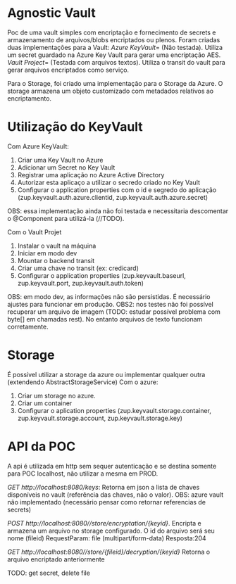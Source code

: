 # Agnostic Vault

Poc de uma vault simples com encriptação e fornecimento de secrets e armazenamento de arquivos/blobs encriptados ou plenos. Foram criadas duas implementações para a Vault:
*Azure KeyVault*= (Não testada). Utiliza um secret guardado na Azure Key Vault para gerar uma encriptação AES.
*Vault Project*= (Testada com arquivos textos). Utiliza o transit do vault para gerar arquivos encriptados como serviço.

Para o Storage, foi criado uma implementação para o Storage da Azure.
O storage armazena um objeto customizado com metadados relativos ao encriptamento.

# Utilização do KeyVault
Com Azure KeyVault:

1. Criar uma Key Vault no Azure
2. Adicionar um Secret no Key Vault
3. Registrar uma aplicação no Azure Active Directory
4. Autorizar esta aplicaço a utilizar o secredo criado no Key Vault
5. Configurar o application properties com o id e segredo do aplicação (zup.keyvault.auth.azure.clientid, zup.keyvault.auth.azure.secret)

OBS: essa implementação ainda não foi testada e necessitaria descomentar o @Component para utilizá-la (//TODO).

Com o Vault Projet
1. Instalar o vault na máquina
2. Iniciar em modo dev
3. Mountar o backend transit
4. Criar uma chave no transit (ex: credicard)
5. Configurar o application properties (zup.keyvault.baseurl, zup.keyvault.port, zup.keyvault.auth.token)

OBS: em modo dev, as informações não são persistidas. É necessário ajustes para funcionar em produção.
OBS2: nos testes não foi possível recuperar um arquivo de imagem (TODO: estudar possível problema com byte[] em chamadas rest). No entanto arquivos de texto funcionam corretamente.

# Storage
É possível utilizar a storage da azure ou implementar qualquer outra (extendendo AbstractStorageService)
Com o azure:
1. Criar um storage no azure.
2. Criar um container
3. Configurar o aplication properties (zup.keyvault.storage.container, zup.keyvault.storage.account, zup.keyvault.storage.key)

# API da POC
A api é utilizada em http sem sequer autenticação e se destina somente para POC localhost, não utilizar a mesma em PROD.

*GET http://localhost:8080/keys*: Retorna em json a lista de chaves disponíveis no vault (referência das chaves, não o valor).
OBS: azure vault não implementado (necessário pensar como retornar referencias de secrets)

*POST http://localhost:8080//store/encryptation/{keyid}*. Encripta e armazena um arquivo no storage configurado. O id do arquivo será seu nome (fileid)
RequestParam: file (multipart/form-data)
Resposta:204

*GET http://localhost:8080//store/{fileid}/decryption/{keyid}* Retorna o arquivo encriptado anteriormente

TODO: get secret, delete file
